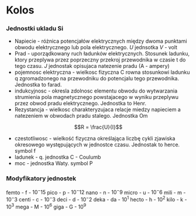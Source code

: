 # Kolos


### Jednostki ukladu Si

- Napiecie - różnica potencjałów elektrycznych między dwoma punktami obwodu elektrycznego lub pola elektrycznego. $U$ jednsotka $V$ - volt
- Prad - uporządkowany ruch ładunków elektrycznych. Stosunek ladunku, ktory przeplywa przez poprzeczny przekroj przewodnika w czasie t do tego czasu. $J$ jednostak opisujaca natezenie pradu (A - ampery)
- pojemnosc elektryczna - wielkosc fizyczna C rowna stosunkowi ladunku q zgromadzonego na przewodniku do potencjalu tego przewodnika. Jednostka to farad.
- indukcyjnosc - okresla zdolnosc elementu obwodu do wytwarzania strumienia pola magnetycznego powstajacego w wyniku przeplywu przez obwod pradu elektrycznego. Jednostka to Henr.
- Rezystancja - wielkosc charakteryzujaca relacje miedzy napieciem a natezeniem w obwodach pradu stalego. Jednostka Om

$$R = \frac{U}{I}$$
- czestotliwosc - wielkość fizyczna określająca liczbę cykli zjawiska okresowego występujących w jednostce czasu. Jednostak to herce. symbol f
- ladunek - q. jednostka C - Coulumb
- moc - jednostka Waty. symbol P


### Modyfikatory jednostek

femto - f - $10^-15$
pico - p - $10^-12$
nano - n - $10^-9$
micro - u - $10^-6$
mili - m - $10^-3$
centi - c - $10^-3$
deci - d - $10^-2$
deka - da - $10^1$
hecto - h - $10^2$
kilo - k - $10^3$
mega - M - $10^6$
giga - G - $10^9$